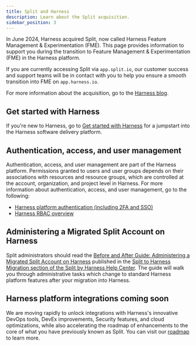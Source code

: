 ```yaml
---
title: Split and Harness
description: Learn about the Split acquisition.
sidebar_position: 3
---
```


In June 2024, Harness acquired Split, now called Harness Feature Management & Experimentation (FME). This page provides information to support you during the transition to Feature Management & Experimentation (FME) in the Harness platform.

If you are currently accessing Split via `app.split.io`, our customer success and support teams will be in contact with you to help you ensure a smooth transition into FME on `app.harness.io`.

For more information about the acquisition, go to the [Harness blog](https://www.harness.io/blog/harness-to-acquire-split).

## Get started with Harness

If you're new to Harness, go to [Get started with Harness](/docs/category/get-started-with-harness) for a jumpstart into the Harness software delivery platform.

## Authentication, access, and user management

Authentication, access, and user management are part of the Harness platform. Permissions granted to users and user groups depends on their associations with resources and resource groups, which are controlled at the account, organization, and project level in Harness. For more information about authentication, access, and user management, go to the following:

* [Harness platform authentication (including 2FA and SSO)](/docs/category/authentication)
* [Harness RBAC overview](/docs/platform/role-based-access-control/rbac-in-harness)

## Administering a Migrated Split Account on Harness

Split administrators should read the [Before and After Guide: Administering a Migrated Split Account on Harness](https://help.split.io/hc/en-us/articles/37936926294541-Before-and-After-Guide-Administering-a-Migrated-Split-Account-on-Harness) published in the [Split to Harness Migration section of the Split by Harness Help Center](https://help.split.io/hc/en-us/sections/34618781681933-Split-to-Harness-Migration). The guide will walk you through administrative tasks which change to standard Harness platform features after your migration into Harness.

## Harness platform integrations coming soon

We are moving rapidly to unlock integrations with Harness's innovative DevOps tools, DevEx improvements, Security features, and cloud optimizations, while also accelerating the roadmap of enhancements to the core of what you have previously known as Split. You can visit our [roadmap](https://developer.harness.io/roadmap/#fme) to learn more.